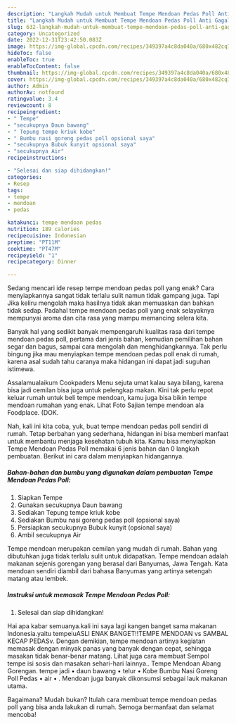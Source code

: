 ```yaml
---
description: "Langkah Mudah untuk Membuat Tempe Mendoan Pedas Poll Anti Gagal"
title: "Langkah Mudah untuk Membuat Tempe Mendoan Pedas Poll Anti Gagal"
slug: 632-langkah-mudah-untuk-membuat-tempe-mendoan-pedas-poll-anti-gagal
category: Uncategorized
date: 2022-12-31T23:42:50.083Z
image: https://img-global.cpcdn.com/recipes/349397a4c8da040a/680x482cq70/tempe-mendoan-pedas-poll-foto-resep-utama.jpg
hideToc: false
enableToc: true
enableTocContent: false
thumbnail: https://img-global.cpcdn.com/recipes/349397a4c8da040a/680x482cq70/tempe-mendoan-pedas-poll-foto-resep-utama.jpg
cover: https://img-global.cpcdn.com/recipes/349397a4c8da040a/680x482cq70/tempe-mendoan-pedas-poll-foto-resep-utama.jpg
author: Admin
authorAv: notfound
ratingvalue: 3.4
reviewcount: 8
recipeingredient:
- " Tempe"
- "secukupnya Daun bawang"
- " Tepung tempe kriuk kobe"
- " Bumbu nasi goreng pedas poll opsional saya"
- "secukupnya Bubuk kunyit opsional saya"
- "secukupnya Air"
recipeinstructions:

- "Selesai dan siap dihidangkan!"
categories:
- Resep
tags:
- tempe
- mendoan
- pedas

katakunci: tempe mendoan pedas 
nutrition: 189 calories
recipecuisine: Indonesian
preptime: "PT11M"
cooktime: "PT47M"
recipeyield: "1"
recipecategory: Dinner

---
```



Sedang mencari ide resep tempe mendoan pedas poll yang enak? Cara menyiapkannya sangat tidak terlalu sulit namun tidak gampang juga. Tapi Jika keliru mengolah maka hasilnya tidak akan memuaskan dan bahkan tidak sedap. Padahal tempe mendoan pedas poll yang enak selayaknya mempunyai aroma dan cita rasa yang mampu memancing selera kita.


Banyak hal yang sedikit banyak mempengaruhi kualitas rasa dari tempe mendoan pedas poll, pertama dari jenis bahan, kemudian pemilihan bahan segar dan bagus, sampai cara mengolah dan menghidangkannya. Tak perlu bingung jika mau menyiapkan tempe mendoan pedas poll enak di rumah, karena asal sudah tahu caranya maka hidangan ini dapat jadi suguhan istimewa.

Assalamualaikum Cookpaders Menu sejuta umat kalau saya bilang, karena bisa jadi cemilan bisa juga untuk pelengkap makan. Kini tak perlu repot keluar rumah untuk beli tempe mendoan, kamu juga bisa bikin tempe mendoan rumahan yang enak. Lihat Foto Sajian tempe mendoan ala Foodplace. (DOK.


Nah, kali ini kita coba, yuk, buat tempe mendoan pedas poll sendiri di rumah. Tetap berbahan yang sederhana, hidangan ini bisa memberi manfaat untuk membantu menjaga kesehatan tubuh kita. Kamu bisa menyiapkan Tempe Mendoan Pedas Poll memakai 6 jenis bahan dan 0 langkah pembuatan. Berikut ini cara dalam menyiapkan hidangannya.

<!--inarticleads1-->

##### Bahan-bahan dan bumbu yang digunakan dalam pembuatan Tempe Mendoan Pedas Poll:

1. Siapkan  Tempe
1. Gunakan secukupnya Daun bawang
1. Sediakan  Tepung tempe kriuk kobe
1. Sediakan  Bumbu nasi goreng pedas poll (opsional saya)
1. Persiapkan secukupnya Bubuk kunyit (opsional saya)
1. Ambil secukupnya Air


Tempe mendoan merupakan cemilan yang mudah di rumah. Bahan yang dibutuhkan juga tidak terlalu sulit untuk didapatkan. Tempe mendoan adalah makanan sejenis gorengan yang berasal dari Banyumas, Jawa Tengah. Kata mendoan sendiri diambil dari bahasa Banyumas yang artinya setengah matang atau lembek. 

<!--inarticleads2-->

##### Instruksi untuk memasak Tempe Mendoan Pedas Poll:


1. Selesai dan siap dihidangkan!

Hai apa kabar semuanya.kali ini saya lagi kangen banget sama makanan Indonesia.yaitu tempeiuASLI ENAK BANGET‼️TEMPE MENDOAN vs SAMBAL KECAP PEDASv. Dengan demikian, tempe mendoan artinya kegiatan memasak dengan minyak panas yang banyak dengan cepat, sehingga masakan tidak benar-benar matang. Lihat juga cara membuat Sempol tempe isi sosis dan masakan sehari-hari lainnya.. Tempe Mendoan Abang Gorengan. tempe jadi • daun bawang • telur • Kobe Bumbu Nasi Goreng Poll Pedas • air • . Mendoan juga banyak dikonsumsi sebagai lauk makanan utama. 

Bagaimana? Mudah bukan? Itulah cara membuat tempe mendoan pedas poll yang bisa anda lakukan di rumah. Semoga bermanfaat dan selamat mencoba!
